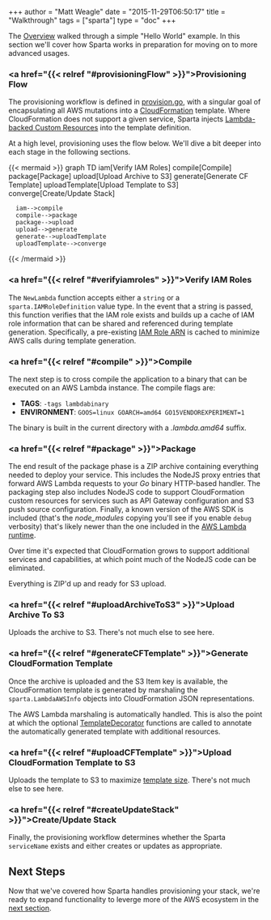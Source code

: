 +++
author = "Matt Weagle"
date = "2015-11-29T06:50:17"
title = "Walkthrough"
tags = ["sparta"]
type = "doc"
+++

The [Overview](/docs/overview) walked through a simple "Hello World" example.  In this section we'll cover how Sparta works in preparation for moving on to more advanced usages.

### <a href="{{< relref "#provisioningFlow" >}}">Provisioning Flow</a>

The provisioning workflow is defined in [provision.go](https://github.com/mweagle/Sparta/blob/master/provision.go), with a singular goal of encapsulating all AWS mutations into a [CloudFormation](http://docs.aws.amazon.com/AWSCloudFormation/latest/UserGuide/Welcome.html) template.  Where CloudFormation does not support a given service, Sparta injects [Lambda-backed Custom Resources](http://docs.aws.amazon.com/AWSCloudFormation/latest/UserGuide/template-custom-resources-lambda.html) into the template definition.

At a high level, provisioning uses the flow below.  We'll dive a bit deeper into each stage in the following sections.

{{< mermaid >}}
    graph TD
      iam[Verify IAM Roles]
      compile[Compile]
      package[Package]
      upload[Upload Archive to S3]
      generate[Generate CF Template]
      uploadTemplate[Upload Template to S3]
      converge[Create/Update Stack]

      iam-->compile
      compile-->package
      package-->upload
      upload-->generate
      generate-->uploadTemplate
      uploadTemplate-->converge
{{< /mermaid >}}

### <a href="{{< relref "#verifyiamroles" >}}">Verify IAM Roles</a>
The `NewLambda` function accepts either a `string` or a `sparta.IAMRoleDefinition` value type.  In the event that a string is passed, this function verifies that the IAM role exists and builds up a cache of IAM role information that can be shared and referenced during template generation. Specifically, a pre-existing [IAM Role ARN](http://docs.aws.amazon.com/IAM/latest/UserGuide/reference_identifiers.html#identifiers-arns) is cached to minimize AWS calls during template generation.

### <a href="{{< relref "#compile" >}}">Compile</a>
The next step is to cross compile the application to a binary that can be executed on an AWS Lambda instance.  The compile flags are:

  * **TAGS**:         `-tags lambdabinary`
  * **ENVIRONMENT**:  `GOOS=linux GOARCH=amd64 GO15VENDOREXPERIMENT=1`

The binary is built in the current directory with a _.lambda.amd64_ suffix.  

### <a href="{{< relref "#package" >}}">Package</a>

The end result of the package phase is a ZIP archive containing everything needed to deploy your service.
This includes the NodeJS proxy entries that forward AWS Lambda requests to your *Go* binary HTTP-based handler.  The packaging step also includes NodeJS code to support CloudFormation custom resources for services such as
API Gateway configuration and S3 push source configuration.  Finally, a known version of the AWS SDK is included (that's the _node_modules_ copying you'll see if you enable `debug` verbosity) that's likely newer than the one included in the [AWS Lambda runtime](https://aws.amazon.com/releasenotes/AWS-Lambda).

Over time it's expected that CloudFormation grows to support additional services and capabilities, at which point much of the NodeJS code can be eliminated.  

Everything is ZIP'd up and ready for S3 upload.

### <a href="{{< relref "#uploadArchiveToS3" >}}">Upload Archive To S3</a>

Uploads the archive to S3.  There's not much else to see here.

### <a href="{{< relref "#generateCFTemplate" >}}">Generate CloudFormation Template</a>

Once the archive is uploaded and the S3 Item key is available, the  CloudFormation template is generated by marshaling the `sparta.LambdaAWSInfo` objects into CloudFormation JSON representations.

The AWS Lambda marshaling is automatically handled.  This is also the point at which the optional [TemplateDecorator](https://github.com/mweagle/Sparta/blob/master/sparta.go#L192) functions are called to annotate the automatically generated template with additional resources.

### <a href="{{< relref "#uploadCFTemplate" >}}">Upload CloudFormation Template to S3</a>

Uploads the template to S3 to maximize [template size](http://docs.aws.amazon.com/AWSCloudFormation/latest/UserGuide/cloudformation-limits.html).  There's not much else to see here.

### <a href="{{< relref "#createUpdateStack" >}}">Create/Update Stack</a>

Finally, the provisioning workflow determines whether the Sparta `serviceName` exists and either creates or updates as appropriate.

## Next Steps

Now that we've covered how Sparta handles provisioning your stack, we're ready to expand functionality to leverge more of the AWS ecosystem in the [next section](/docs/eventsources). 
